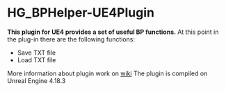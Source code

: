 # HG_BPHelper-UE4Plugin
**This plugin for UE4 provides a set of useful BP functions.**
At this point in the plug-in there are the following functions:

 - Save TXT file
 - Load TXT file

More information about plugin work on [wiki](https://github.com/hightgamesinc/HG_PBHelper-UE4Plugin/wiki)
The plugin is compiled on Unreal Engine 4.18.3
